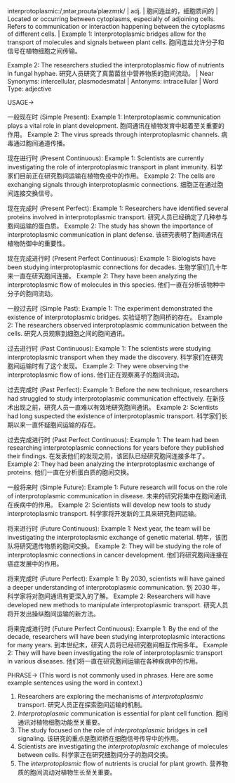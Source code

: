interprotoplasmic:/ˌɪntərˌproʊtəˈplæzmɪk/ | adj. | 胞间连丝的，细胞质间的 | Located or occurring between cytoplasms, especially of adjoining cells.  Refers to communication or interaction happening between the cytoplasms of different cells. | Example 1: Interprotoplasmic bridges allow for the transport of molecules and signals between plant cells.  胞间连丝允许分子和信号在植物细胞之间传输。

Example 2: The researchers studied the interprotoplasmic flow of nutrients in fungal hyphae. 研究人员研究了真菌菌丝中营养物质的胞间流动。 | Near Synonyms: intercellular, plasmodesmatal | Antonyms: intracellular | Word Type: adjective

USAGE->

一般现在时 (Simple Present):
Example 1: Interprotoplasmic communication plays a vital role in plant development.  胞间通讯在植物发育中起着至关重要的作用。
Example 2: The virus spreads through interprotoplasmic channels.  病毒通过胞间通道传播。


现在进行时 (Present Continuous):
Example 1: Scientists are currently investigating the role of interprotoplasmic transport in plant immunity. 科学家们目前正在研究胞间运输在植物免疫中的作用。
Example 2:  The cells are exchanging signals through interprotoplasmic connections. 细胞正在通过胞间连接交换信号。


现在完成时 (Present Perfect):
Example 1: Researchers have identified several proteins involved in interprotoplasmic transport.  研究人员已经确定了几种参与胞间运输的蛋白质。
Example 2:  The study has shown the importance of interprotoplasmic communication in plant defense.  该研究表明了胞间通讯在植物防御中的重要性。


现在完成进行时 (Present Perfect Continuous):
Example 1: Biologists have been studying interprotoplasmic connections for decades. 生物学家们几十年来一直在研究胞间连接。
Example 2:  They have been analyzing the interprotoplasmic flow of molecules in this species.  他们一直在分析该物种中分子的胞间流动。


一般过去时 (Simple Past):
Example 1: The experiment demonstrated the existence of interprotoplasmic bridges.  实验证明了胞间桥的存在。
Example 2: The researchers observed interprotoplasmic communication between the cells. 研究人员观察到细胞之间的胞间通讯。


过去进行时 (Past Continuous):
Example 1:  The scientists were studying interprotoplasmic transport when they made the discovery. 科学家们在研究胞间运输时有了这个发现。
Example 2:  They were observing the interprotoplasmic flow of ions.  他们正在观察离子的胞间流动。


过去完成时 (Past Perfect):
Example 1:  Before the new technique, researchers had struggled to study interprotoplasmic communication effectively. 在新技术出现之前，研究人员一直难以有效地研究胞间通讯。
Example 2:  Scientists had long suspected the existence of interprotoplasmic transport. 科学家们长期以来一直怀疑胞间运输的存在。


过去完成进行时 (Past Perfect Continuous):
Example 1: The team had been researching interprotoplasmic connections for years before they published their findings.  在发表他们的发现之前，该团队已经研究胞间连接多年了。
Example 2: They had been analyzing the interprotoplasmic exchange of proteins. 他们一直在分析蛋白质的胞间交换。


一般将来时 (Simple Future):
Example 1: Future research will focus on the role of interprotoplasmic communication in disease. 未来的研究将集中在胞间通讯在疾病中的作用。
Example 2:  Scientists will develop new tools to study interprotoplasmic transport.  科学家将开发新的工具来研究胞间运输。


将来进行时 (Future Continuous):
Example 1: Next year, the team will be investigating the interprotoplasmic exchange of genetic material. 明年，该团队将研究遗传物质的胞间交换。
Example 2:  They will be studying the role of interprotoplasmic connections in cancer development.  他们将研究胞间连接在癌症发展中的作用。


将来完成时 (Future Perfect):
Example 1: By 2030, scientists will have gained a deeper understanding of interprotoplasmic communication. 到 2030 年，科学家将对胞间通讯有更深入的了解。
Example 2:  Researchers will have developed new methods to manipulate interprotoplasmic transport.  研究人员将开发出操纵胞间运输的新方法。


将来完成进行时 (Future Perfect Continuous):
Example 1: By the end of the decade, researchers will have been studying interprotoplasmic interactions for many years. 到本世纪末，研究人员将已经研究胞间相互作用多年。
Example 2:  They will have been investigating the role of interprotoplasmic transport in various diseases. 他们将一直在研究胞间运输在各种疾病中的作用。



PHRASE->
(This word is not commonly used in phrases.  Here are some example sentences using the word in context.)

1.  Researchers are exploring the mechanisms of *interprotoplasmic* transport. 研究人员正在探索胞间运输的机制。
2.  *Interprotoplasmic* communication is essential for plant cell function. 胞间通讯对植物细胞功能至关重要。
3.  The study focused on the role of *interprotoplasmic* bridges in cell signaling. 该研究的重点是胞间桥在细胞信号传导中的作用。
4.  Scientists are investigating the *interprotoplasmic* exchange of molecules between cells. 科学家正在研究细胞间分子的胞间交换。
5.  The *interprotoplasmic* flow of nutrients is crucial for plant growth. 营养物质的胞间流动对植物生长至关重要。 
